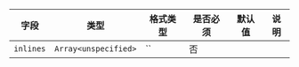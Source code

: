 | 字段 | 类型 | 格式类型 | 是否必须 | 默认值 | 说明 |
|---|---|---|---|---|---|
| `inlines` | `Array<unspecified>` | `` | 否 |  |
